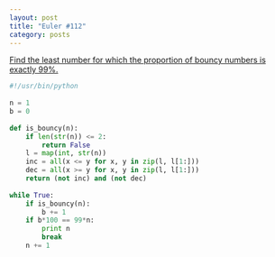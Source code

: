 ```yaml
---
layout: post
title: "Euler #112"
category: posts
---
```


[Find the least number for which the proportion of bouncy numbers is exactly 99%.](http://projecteuler.net/problem=112)

```python
#!/usr/bin/python
 
n = 1
b = 0
 
def is_bouncy(n):
    if len(str(n)) <= 2:
        return False
    l = map(int, str(n))
    inc = all(x <= y for x, y in zip(l, l[1:]))
    dec = all(x >= y for x, y in zip(l, l[1:]))
    return (not inc) and (not dec)
 
while True:
    if is_bouncy(n):
        b += 1
    if b*100 == 99*n:
        print n
        break
    n += 1
```
